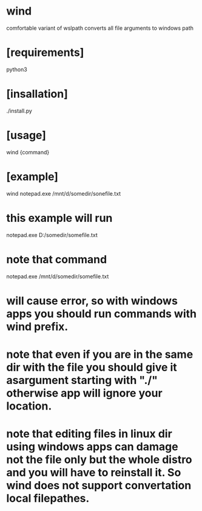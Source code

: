 # wind
comfortable variant of wslpath
converts all file arguments to windows path
# [requirements]
python3
# [insallation]
./install.py
# [usage]
wind {command}
# [example]
wind notepad.exe /mnt/d/somedir/sonefile.txt
# this example will run
notepad.exe D:/somedir/somefile.txt
# note that command
notepad.exe /mnt/d/somedir/somefile.txt
# will cause error, so with windows apps you should run commands with wind prefix.
# note that even if you are in the same dir with the file you should give it asargument starting with "./" otherwise app will ignore your location.
# note that editing files in linux dir using windows apps can damage not the file only but the whole distro and you will have to reinstall it. So wind does not support convertation local filepathes.
